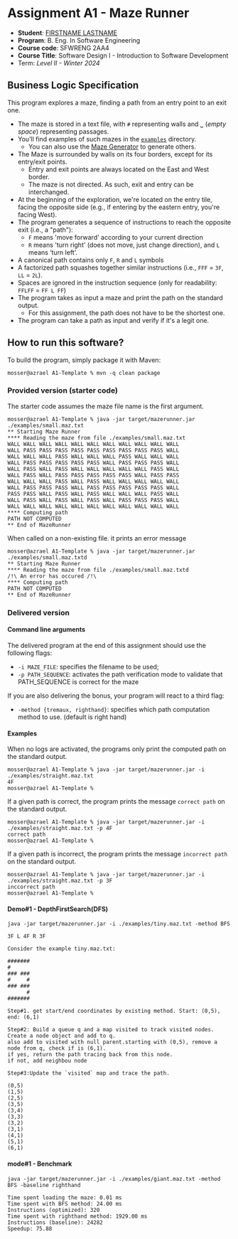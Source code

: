 # Assignment A1 - Maze Runner

* **Student**: [FIRSTNAME LASTNAME](MACID@mcmaster.ca)
* **Program**: B. Eng. In Software Engineering
* **Course code**: SFWRENG 2AA4
* **Course Title**: Software Design I - Introduction to Software Development
* Term: *Level II - Winter 2024*

## Business Logic Specification

This program explores a maze, finding a path from an entry point to an exit one.

- The maze is stored in a text file, with `#` representing walls and `␣` (_empty space_) representing passages.
- You’ll find examples of such mazes in the [`examples`](./examples) directory.
    - You can also use the [Maze Generator](https://github.com/ace-lectures/maze-gen) to generate others.
- The Maze is surrounded by walls on its four borders, except for its entry/exit points.
    - Entry and exit points are always located on the East and West border.
    - The maze is not directed. As such, exit and entry can be interchanged.
- At the beginning of the exploration, we're located on the entry tile, facing the opposite side (e.g., if entering by
  the eastern entry, you're facing West).
- The program generates a sequence of instructions to reach the opposite exit (i.e., a "path"):
    - `F` means 'move forward' according to your current direction
    - `R` means 'turn right' (does not move, just change direction), and `L` means ‘turn left’.
- A canonical path contains only `F`, `R` and `L` symbols
- A factorized path squashes together similar instructions (i.e., `FFF` = `3F`, `LL` = `2L`).
- Spaces are ignored in the instruction sequence (only for readability: `FFLFF` = `FF L FF`)
- The program takes as input a maze and print the path on the standard output.
    - For this assignment, the path does not have to be the shortest one.
- The program can take a path as input and verify if it's a legit one.

## How to run this software?

To build the program, simply package it with Maven:

```
mosser@azrael A1-Template % mvn -q clean package 
```

### Provided version (starter code)

The starter code assumes the maze file name is the first argument.

```
mosser@azrael A1-Template % java -jar target/mazerunner.jar ./examples/small.maz.txt
** Starting Maze Runner
**** Reading the maze from file ./examples/small.maz.txt
WALL WALL WALL WALL WALL WALL WALL WALL WALL WALL WALL 
WALL PASS PASS PASS PASS PASS PASS PASS PASS PASS WALL 
WALL WALL WALL PASS WALL WALL WALL PASS WALL WALL WALL 
WALL PASS PASS PASS PASS PASS WALL PASS PASS PASS WALL 
WALL PASS WALL PASS WALL WALL WALL WALL WALL PASS WALL 
WALL PASS WALL PASS PASS PASS PASS PASS WALL PASS PASS 
WALL WALL WALL PASS WALL PASS WALL WALL WALL WALL WALL 
WALL PASS PASS PASS WALL PASS PASS PASS PASS PASS WALL 
PASS PASS WALL PASS WALL PASS WALL WALL WALL PASS WALL 
WALL PASS WALL PASS WALL PASS WALL PASS PASS PASS WALL 
WALL WALL WALL WALL WALL WALL WALL WALL WALL WALL WALL 
**** Computing path
PATH NOT COMPUTED
** End of MazeRunner
```

When called on a non-existing file. it prints an error message

```
mosser@azrael A1-Template % java -jar target/mazerunner.jar ./examples/small.maz.txtd
** Starting Maze Runner
**** Reading the maze from file ./examples/small.maz.txtd
/!\ An error has occured /!\
**** Computing path
PATH NOT COMPUTED
** End of MazeRunner
```

### Delivered version

#### Command line arguments

The delivered program at the end of this assignment should use the following flags:

- `-i MAZE_FILE`: specifies the filename to be used;
- `-p PATH_SEQUENCE`: activates the path verification mode to validate that PATH_SEQUENCE is correct for the maze

If you are also delivering the bonus, your program will react to a third flag:

- `-method {tremaux, righthand}`: specifies which path computation method to use. (default is right hand)

#### Examples

When no logs are activated, the programs only print the computed path on the standard output.

```
mosser@azrael A1-Template % java -jar target/mazerunner.jar -i ./examples/straight.maz.txt
4F
mosser@azrael A1-Template %
```

If a given path is correct, the program prints the message `correct path` on the standard output.

```
mosser@azrael A1-Template % java -jar target/mazerunner.jar -i ./examples/straight.maz.txt -p 4F
correct path
mosser@azrael A1-Template %
```

If a given path is incorrect, the program prints the message `incorrect path` on the standard output.

```
mosser@azrael A1-Template % java -jar target/mazerunner.jar -i ./examples/straight.maz.txt -p 3F
inccorrect path
mosser@azrael A1-Template %
```

#### Demo#1 - DepthFirstSearch(DFS)
``` 
java -jar target/mazerunner.jar -i ./examples/tiny.maz.txt -method BFS

3F L 4F R 3F
```
```
Consider the example tiny.maz.txt:

#######
#      
### ###
#     #
### ###
      #
#######

Step#1. get start/end coordinates by existing method. Start: (0,5), end: (6,1)

Step#2: Build a queue q and a map visited to track visited nodes. Create a node object and add to q.
also add to visited with null parent.starting with (0,5), remove a node from q, check if is (6,1).
if yes, return the path tracing back from this node.
if not, add neighbou node 

Step#3:Update the `visited` map and trace the path.

(0,5)
(1,5)
(2,5)
(3,5)
(3,4)
(3,3)
(3,2)
(3,1)
(4,1)
(5,1)
(6,1)
```

#### mode#1 - Benchmark
```
java -jar target/mazerunner.jar -i ./examples/giant.maz.txt -method BFS -baseline righthand

Time spent loading the maze: 0.01 ms
Time spent with BFS method: 24.00 ms
Instructions (optimized): 320
Time spent with righthand method: 1929.00 ms
Instructions (baseline): 24282
Speedup: 75.88

```